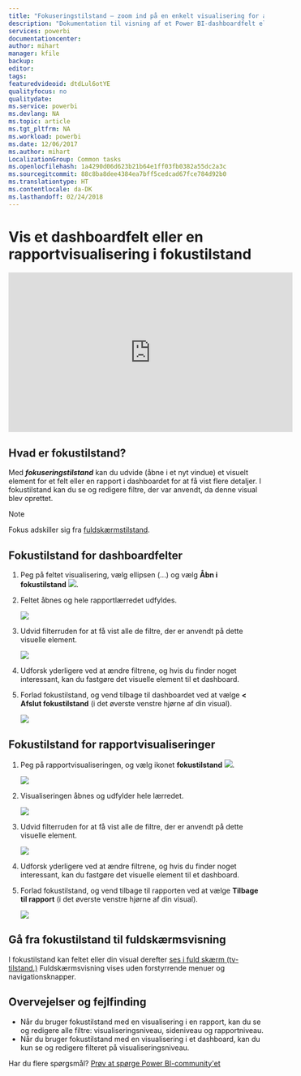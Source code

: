 ```yaml
---
title: "Fokuseringstilstand – zoom ind på en enkelt visualisering for at se flere detaljer."
description: "Dokumentation til visning af et Power BI-dashboardfelt eller -rapportvisualiseringer i fokustilstand, også kaldet pop ud."
services: powerbi
documentationcenter: 
author: mihart
manager: kfile
backup: 
editor: 
tags: 
featuredvideoid: dtdLul6otYE
qualityfocus: no
qualitydate: 
ms.service: powerbi
ms.devlang: NA
ms.topic: article
ms.tgt_pltfrm: NA
ms.workload: powerbi
ms.date: 12/06/2017
ms.author: mihart
LocalizationGroup: Common tasks
ms.openlocfilehash: 1a4290d06d623b21b64e1ff03fb0382a55dc2a3c
ms.sourcegitcommit: 88c8ba8dee4384ea7bff5cedcad67fce784d92b0
ms.translationtype: HT
ms.contentlocale: da-DK
ms.lasthandoff: 02/24/2018
---
```

# <a name="display-a-dashboard-tile-or-report-visual-in-focus-mode"></a>Vis et dashboardfelt eller en rapportvisualisering i fokustilstand
<iframe width="560" height="315" src="https://www.youtube.com/embed/dtdLul6otYE" frameborder="0" allowfullscreen></iframe>


## <a name="what-is-focus-mode"></a>Hvad er fokustilstand?
Med ***fokuseringstilstand*** kan du udvide (åbne i et nyt vindue) et visuelt element for et felt eller en rapport i dashboardet for at få vist flere detaljer.  I fokustilstand kan du se og redigere filtre, der var anvendt, da denne visual blev oprettet.  

> [!NOTE]
> Fokus adskiller sig fra [fuldskærmstilstand](service-fullscreen-mode.md).
> 
## <a name="focus-mode-for-dashboard-tiles"></a>Fokustilstand for dashboardfelter
1. Peg på feltet visualisering, vælg ellipsen (...) og vælg **Åbn i fokustilstand** ![](media/service-focus-mode/power-bi-dashboard-focus-mode.png).  
   
2. Feltet åbnes og hele rapportlærredet udfyldes. 

   ![](media/service-focus-mode/power-bi-tile-focus.png)

3. Udvid filterruden for at få vist alle de filtre, der er anvendt på dette visuelle element.
   
   ![](media/service-focus-mode/power-bi-focus-filters.png)

4. Udforsk yderligere ved at ændre filtrene, og hvis du finder noget interessant, kan du fastgøre det visuelle element til et dashboard.

5. Forlad fokustilstand, og vend tilbage til dashboardet ved at vælge **< Afslut fokustilstand** (i det øverste venstre hjørne af din visual).
   
    ![](media/service-focus-mode/power-bi-tile-exit-focus.png)    


## <a name="focus-mode-for-report-visualizations"></a>Fokustilstand for rapportvisualiseringer

1. Peg på rapportvisualiseringen, og vælg ikonet **fokustilstand** ![](media/service-focus-mode/pbi_popout.jpg).  
   
   ![](media/service-focus-mode/power-bi-hover-focus.png)
2. Visualiseringen åbnes og udfylder hele lærredet. 

   
   ![](media/service-focus-mode/power-bi-display-focus-newer2.png)
3. Udvid filterruden for at få vist alle de filtre, der er anvendt på dette visuelle element.
   
   ![](media/service-focus-mode/power-bi-display-focus-filters.png)
4. Udforsk yderligere ved at ændre filtrene, og hvis du finder noget interessant, kan du fastgøre det visuelle element til et dashboard.   
5. Forlad fokustilstand, og vend tilbage til rapporten ved at vælge **Tilbage til rapport** (i det øverste venstre hjørne af din visual). 
   
    ![](media/service-focus-mode/power-bi-exit-focus-report.png)  

## <a name="go-from-focus-mode-to-full-screen-mode"></a>Gå fra fokustilstand til fuldskærmsvisning
I fokustilstand kan feltet eller din visual derefter [ses i fuld skærm (tv-tilstand.)](service-fullscreen-mode.md) Fuldskærmsvisning vises uden forstyrrende menuer og navigationsknapper.

## <a name="considerations-and-troubleshooting"></a>Overvejelser og fejlfinding
* Når du bruger fokustilstand med en visualisering i en rapport, kan du se og redigere alle filtre: visualiseringsniveau, sideniveau og rapportniveau.    
* Når du bruger fokustilstand med en visualisering i et dashboard, kan du kun se og redigere filteret på visualiseringsniveau.

Har du flere spørgsmål? [Prøv at spørge Power BI-community'et](http://community.powerbi.com/)

